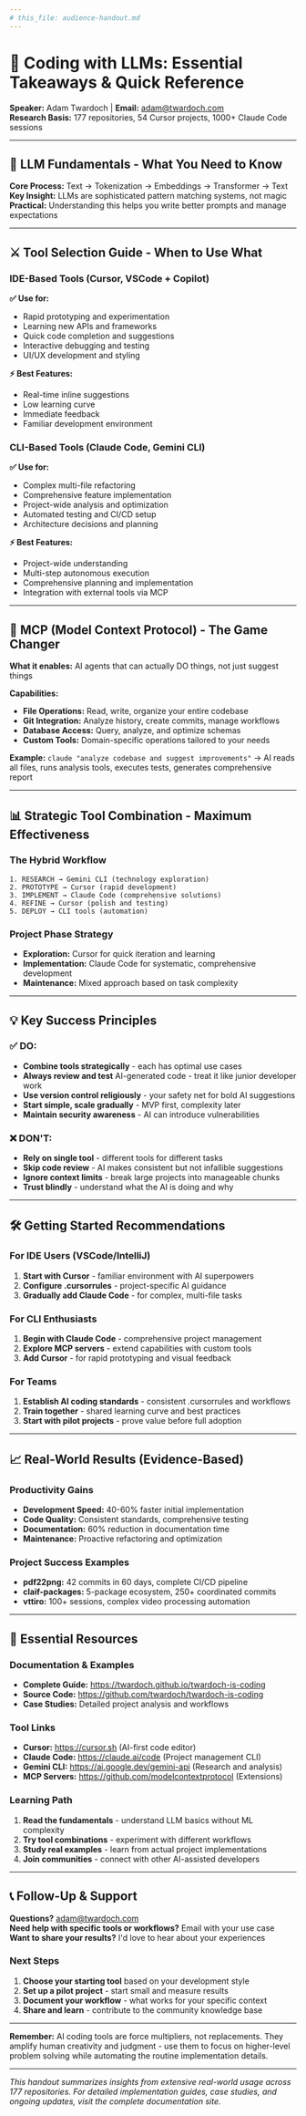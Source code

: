 ```yaml
---
# this_file: audience-handout.md
---
```


# 🤖 Coding with LLMs: Essential Takeaways & Quick Reference

**Speaker:** Adam Twardoch | **Email:** adam@twardoch.com  
**Research Basis:** 177 repositories, 54 Cursor projects, 1000+ Claude Code sessions

---

## 🧠 **LLM Fundamentals - What You Need to Know**

**Core Process:** Text → Tokenization → Embeddings → Transformer → Text  
**Key Insight:** LLMs are sophisticated pattern matching systems, not magic  
**Practical:** Understanding this helps you write better prompts and manage expectations

---

## ⚔️ **Tool Selection Guide - When to Use What**

### **IDE-Based Tools (Cursor, VSCode + Copilot)**
**✅ Use for:**
- Rapid prototyping and experimentation
- Learning new APIs and frameworks  
- Quick code completion and suggestions
- Interactive debugging and testing
- UI/UX development and styling

**⚡ Best Features:**
- Real-time inline suggestions
- Low learning curve
- Immediate feedback
- Familiar development environment

### **CLI-Based Tools (Claude Code, Gemini CLI)**  
**✅ Use for:**
- Complex multi-file refactoring
- Comprehensive feature implementation
- Project-wide analysis and optimization
- Automated testing and CI/CD setup
- Architecture decisions and planning

**⚡ Best Features:**
- Project-wide understanding
- Multi-step autonomous execution
- Comprehensive planning and implementation
- Integration with external tools via MCP

---

## 🔌 **MCP (Model Context Protocol) - The Game Changer**

**What it enables:** AI agents that can actually DO things, not just suggest things

**Capabilities:**
- **File Operations:** Read, write, organize your entire codebase
- **Git Integration:** Analyze history, create commits, manage workflows
- **Database Access:** Query, analyze, and optimize schemas
- **Custom Tools:** Domain-specific operations tailored to your needs

**Example:** `claude "analyze codebase and suggest improvements"` → AI reads all files, runs analysis tools, executes tests, generates comprehensive report

---

## 📊 **Strategic Tool Combination - Maximum Effectiveness**

### **The Hybrid Workflow**
```
1. RESEARCH → Gemini CLI (technology exploration)
2. PROTOTYPE → Cursor (rapid development)  
3. IMPLEMENT → Claude Code (comprehensive solutions)
4. REFINE → Cursor (polish and testing)
5. DEPLOY → CLI tools (automation)
```

### **Project Phase Strategy**
- **Exploration:** Cursor for quick iteration and learning
- **Implementation:** Claude Code for systematic, comprehensive development
- **Maintenance:** Mixed approach based on task complexity

---

## 💡 **Key Success Principles**

### **✅ DO:**
- **Combine tools strategically** - each has optimal use cases
- **Always review and test** AI-generated code - treat it like junior developer work
- **Use version control religiously** - your safety net for bold AI suggestions
- **Start simple, scale gradually** - MVP first, complexity later
- **Maintain security awareness** - AI can introduce vulnerabilities

### **❌ DON'T:**
- **Rely on single tool** - different tools for different tasks
- **Skip code review** - AI makes consistent but not infallible suggestions  
- **Ignore context limits** - break large projects into manageable chunks
- **Trust blindly** - understand what the AI is doing and why

---

## 🛠️ **Getting Started Recommendations**

### **For IDE Users (VSCode/IntelliJ)**
1. **Start with Cursor** - familiar environment with AI superpowers
2. **Configure .cursorrules** - project-specific AI guidance
3. **Gradually add Claude Code** - for complex, multi-file tasks

### **For CLI Enthusiasts**  
1. **Begin with Claude Code** - comprehensive project management
2. **Explore MCP servers** - extend capabilities with custom tools
3. **Add Cursor** - for rapid prototyping and visual feedback

### **For Teams**
1. **Establish AI coding standards** - consistent .cursorrules and workflows
2. **Train together** - shared learning curve and best practices
3. **Start with pilot projects** - prove value before full adoption

---

## 📈 **Real-World Results (Evidence-Based)**

### **Productivity Gains**
- **Development Speed:** 40-60% faster initial implementation
- **Code Quality:** Consistent standards, comprehensive testing  
- **Documentation:** 60% reduction in documentation time
- **Maintenance:** Proactive refactoring and optimization

### **Project Success Examples**
- **pdf22png:** 42 commits in 60 days, complete CI/CD pipeline
- **claif-packages:** 5-package ecosystem, 250+ coordinated commits
- **vttiro:** 100+ sessions, complex video processing automation

---

## 🔗 **Essential Resources**

### **Documentation & Examples**
- **Complete Guide:** https://twardoch.github.io/twardoch-is-coding
- **Source Code:** https://github.com/twardoch/twardoch-is-coding
- **Case Studies:** Detailed project analysis and workflows

### **Tool Links**
- **Cursor:** https://cursor.sh (AI-first code editor)
- **Claude Code:** https://claude.ai/code (Project management CLI)
- **Gemini CLI:** https://ai.google.dev/gemini-api (Research and analysis)
- **MCP Servers:** https://github.com/modelcontextprotocol (Extensions)

### **Learning Path**
1. **Read the fundamentals** - understand LLM basics without ML complexity
2. **Try tool combinations** - experiment with different workflows  
3. **Study real examples** - learn from actual project implementations
4. **Join communities** - connect with other AI-assisted developers

---

## 📞 **Follow-Up & Support**

**Questions?** adam@twardoch.com  
**Need help with specific tools or workflows?** Email with your use case  
**Want to share your results?** I'd love to hear about your experiences

### **Next Steps**
1. **Choose your starting tool** based on your development style
2. **Set up a pilot project** - start small and measure results
3. **Document your workflow** - what works for your specific context
4. **Share and learn** - contribute to the community knowledge base

---

**Remember:** AI coding tools are force multipliers, not replacements. They amplify human creativity and judgment - use them to focus on higher-level problem solving while automating the routine implementation details.

---

*This handout summarizes insights from extensive real-world usage across 177 repositories. For detailed implementation guides, case studies, and ongoing updates, visit the complete documentation site.*